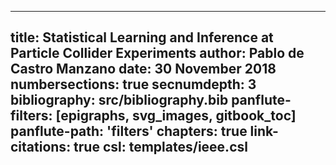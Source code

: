 
---
title: Statistical Learning and Inference at Particle Collider Experiments
author: Pablo de Castro Manzano
date: 30 November 2018
numbersections: true
secnumdepth: 3
bibliography: src/bibliography.bib
panflute-filters: [epigraphs, svg_images, gitbook_toc]
panflute-path: 'filters'
chapters: true
link-citations: true
csl: templates/ieee.csl
---
